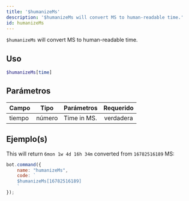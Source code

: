 ```yaml
---
title: '$humanizeMs'
description: '$humanizeMs will convert MS to human-readable time.'
id: humanizeMs
---
```


`$humanizeMs` will convert MS to human-readable time.

## Uso

```php
$humanizeMs[time]
```

## Parámetros

| Campo  | Tipo   | Parámetros  | Requerido |
| ------ | ------ | ----------- |:---------:|
| tiempo | número | Time in MS. | verdadera |

## Ejemplo(s)

This will return `6mon 1w 4d 16h 34m` converted from `16782516189` MS:

```javascript
bot.command({
    name: "humanizeMs",
    code: `
    $humanizeMs[16782516189]
    `
});
```
